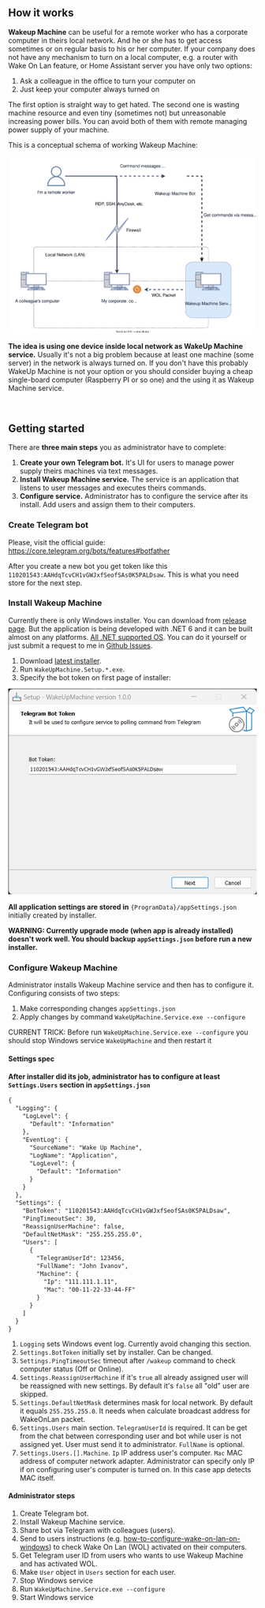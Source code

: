 
## How it works

**Wakeup Machine** can be useful for a remote worker who has a corporate computer in theirs local network. And he or she has to get access sometimes or on regular basis to his or her computer.
If your company does not have any mechanism to turn on a local computer, e.g. a router with Wake On Lan feature, or Home Assistant server you have only two options:
1. Ask a colleague in the office to turn your computer on
2. Just keep your computer always turned on

The first option is straight way to get hated.
The second one is wasting machine resource and even tiny (sometimes not) but unreasonable increasing power bills.
You can avoid both of them with remote managing power supply of your machine.

This is a conceptual schema of working Wakeup Machine:

![Wakeup Machine][schema]

**The idea is using one device inside local network as WakeUp Machine service.** Usually it's not a big problem because at least one machine (some server) in the network is always turned on.
If you don't have this probably WakeUp Machine is not your option or you should consider buying a cheap single-board computer (Raspberry PI or so one) and the using it as Wakeup Machine service.

<br/>

## Getting started

There are **three main steps** you as administrator have to complete: 

1. **Create your own Telegram bot.** It's UI for users to manage power supply theirs machines via text messages.
2. **Install Wakeup Machine service.** The service is an application that listens to user messages and executes theirs commands. 
3. **Configure service.** Administrator has to configure the service after its install. Add users and assign them to their computers.

### Create Telegram bot

Please, visit the official guide:
https://core.telegram.org/bots/features#botfather

After you create a new bot you get token like this `110201543:AAHdqTcvCH1vGWJxfSeofSAs0K5PALDsaw`. This is what you need store for the next step.

### Install Wakeup Machine

Currently there is only Windows installer. You can download from [release page](https://github.com/nomba/wakeup-machine/releases/latest). But the application is being developed with .NET 6 and it can be built almost on any platforms. [All .NET supported OS](https://github.com/dotnet/core/blob/main/release-notes/6.0/supported-os.md). You can do it yourself or just submit a request to me in [Github Issues](https://github.com/nomba/wakeup-machine/issues).

1. Download [latest installer](https://github.com/nomba/wakeup-machine/releases/latest).
2. Run `WakeUpMachine.Setup.*.exe`.
3. Specify the bot token on first page of installer:

![Wakeup Machine][installer]

**All application settings are stored in** `{ProgramData}/appSettings.json` initially created by installer. 

**WARNING: Currently upgrade mode (when app is already installed) doesn't work well. You should backup `appSettings.json` before run a new installer.**

### Configure Wakeup Machine

Administrator installs Wakeup Machine service and then has to configure it. Configuring consists of two steps:

1. Make corresponding changes `appSettings.json`
2. Apply changes by command `WakeUpMachine.Service.exe --configure`

CURRENT TRICK: Before run `WakeUpMachine.Service.exe --configure` you should stop Windows service `WakeUpMachine` and then restart it

#### Settings spec

**After installer did its job, administrator has to configure at least `Settings.Users` section in `appSettings.json`**

```
{
  "Logging": {
    "LogLevel": {
      "Default": "Information"
    },
    "EventLog": {
      "SourceName": "Wake Up Machine",
      "LogName": "Application",
      "LogLevel": {
        "Default": "Information"
      }
    }
  },
  "Settings": {
    "BotToken": "110201543:AAHdqTcvCH1vGWJxfSeofSAs0K5PALDsaw",
    "PingTimeoutSec": 30,
    "ReassignUserMachine": false,
    "DefaultNetMask": "255.255.255.0",
    "Users": [
      {
        "TelegramUserId": 123456,
        "FullName": "John Ivanov",
        "Machine": {
          "Ip": "111.111.1.11",
          "Mac": "00-11-22-33-44-FF"
        }
      }
    ]
  }
}
```

1. `Logging` sets Windows event log. Currently avoid changing this section.
2. `Settings.BotToken` initially set by installer. Can be changed.
3. `Settings.PingTimeoutSec` timeout after `/wakeup` command to check computer status (Off or Online).
4. `Settings.ReassignUserMachine` if it's `true` all already assigned user will be reassigned with new settings. By default it's `false` all "old" user are skipped.
5. `Settings.DefaultNetMask` determines mask for local network. By default it equals `255.255.255.0`. It needs when calculate broadcast address for WakeOnLan packet.
6. `Settings.Users` main section. `TelegramUserId` is required. It can be get from the chat between corresponding user and bot while user is not assigned yet. User must send it to administrator. `FullName` is optional.
7. `Settings.Users.[].Machine`. `Ip` IP address user's computer. `Mac` MAC address of computer network adapter. Administrator can specify only IP if on configuring user's computer is turned on. In this case app detects MAC itself.

#### Administrator steps

1. Create Telegram bot.
2. Install Wakeup Machine service.
3. Share bot via Telegram with colleagues (users).
4. Send to users instructions (e.g. [how-to-configure-wake-on-lan-on-windows](https://www.unifiedremote.com/tutorials/how-to-configure-wake-on-lan-on-windows)) to check Wake On Lan (WOL) activated on their computers.
5. Get Telegram user ID from users who wants to use Wakeup Machine and has activated WOL. 
6. Make `User` object in `Users` section for each user.
7. Stop Windows service
8. Run `WakeUpMachine.Service.exe --configure`
9. Start Windows service

[schema]:/docs/wakeup-machine.drawio.svg
[installer]:/docs/wakeup-machine.installer.png
